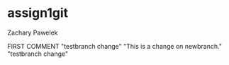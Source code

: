 # assign1git
Zachary Pawelek 

FIRST COMMENT
"testbranch change"
"This is a change on newbranch."
"testbranch change"

